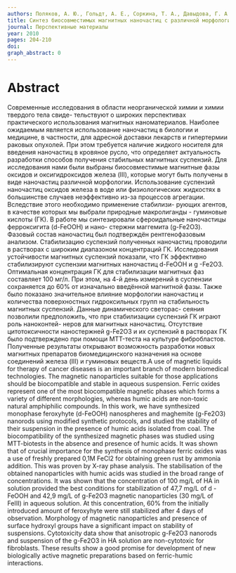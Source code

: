```yaml
---
authors: Поляков, А. Ю., Гольдт, А. Е., Соркина, Т. А., Давыдова, Г. А., Гудилин, Е. А., Перминова, И. В.
title: Синтез биосовместимых магнитных наночастиц с различной морфологией и их стабилизация гуминовыми кислотами
journal: Перспективные материалы
year: 2010
pages: 204-210
doi: 
graph_abstract: 0
---
```


# Abstract 

 Современные исследования в области неорганической химии и химии твердого тела свиде- тельствуют о широких перспективах практического использования магнитных наноматериалов. Наиболее ожидаемым является использование наночастиц в биологии и медицине, в частности, для адресной доставки лекарств и гипертермии раковых опухолей. При этом требуется наличие жидкого носителя для введения наночастиц в кровяное русло, что определяет актуальность разработки способов получения стабильных магнитных суспензий. Для исследования нами были выбраны биосовместимые магнитные фазы оксидов и оксигидроксидов железа (III), которые могут быть получены в виде наночастиц различной морфологии. Использование суспензий наночастиц оксидов железа в воде или физиологических жидкостях в большинстве случаев неэффективно из-за процессов агрегации. Вследствие этого необходимо применение стабилизи- рующих агентов, в качестве которых мы выбрали природные макролиганды - гуминовые кислоты (ГК). В работе мы синтезировали сфероидальные наночастицы ферроксигита (d-FeOOH) и нано- стержни маггемита (g-Fe2O3). Фазовый состав наночастиц был подтверждён рентгенофазовым анализом. Стабилизацию суспензий полученных наночастиц проводили в растворах с широким диапазоном концентраций ГК. Исследования устойчивости магнитных суспензий показали, что ГК эффективно стабилизируют суспензии магнитных наночастиц d-FeOOH и g -Fe2O3. Оптимальная концентрация ГК для стабилизации магнитных фаз составляет 100 мг/л. При этом, на 4-й день измерений в суспензии сохраняется до 60\% от изначально введённой магнитной фазы. Также было показано значительное влияние морфологии наночастиц и количества поверхностных гидроксильных групп на стабильность магнитных суспензий. Данные динамического светорас- сеяния позволили предположить, что при стабилизации суспензий ГК играют роль наноконтей- неров для магнитных наночастиц. Отсутствие цитотоксичности наностержней g-Fe2O3 и их суспензий в растворах ГК было подтверждено при помощи MTT-теста на культуре фибробластов. Полученные результаты открывают возможность разработки новых магнитных препаратов биомедицинского назначения на основе соединений железа (III) и гуминовых веществ.A use of magnetic liquids for therapy of cancer diseases is an important branch of modern biomedical technologies. The magnetic nanoparticles suitable for those applications should be biocompatible and stable in aqueous suspension. Ferric oxides represent one of the most biocompatible magnetic phases which forms a variety of different morphologies, whereas humic acids are non-toxic natural amphiphilic compounds. In this work, we have synthesized monophase feroxyhyte (d-FeOOH) nanospheres and maghemite (g-Fe2O3) nanorods using modified synthetic protocols, and studied the stability of their suspension in the presence of humic acids isolated from coal. The biocompatibility of the synthesized magnetic phases was studied using MTT-biotests in the absence and presence of humic acids. It was shown that of crucial importance for the synthesis of monophase ferric oxides was a use of freshly prepared 0,1M FeCl2 for obtaining green rust by ammonia addition. This was proven by X-ray phase analysis. The stabilisation of the obtained nanoparticles with humic acids was studied in the broad range of concentrations. It was shown that the concentration of 100 mg/L of HA in solution provided the best conditions for stabilization of 47,7 mg/L of d -FeOOH and 42,9 mg/L of g-Fe2O3 magnetic nanoparticles (30 mg/L of FeIII) in aqueous solution. At this concentration, 60\% from the initially introduced amount of feroxyhyte were still stabilized after 4 days of observation. Morphology of magnetic nanoparticles and presence of surface hydroxyl groups have a significant impact on stability of suspensions. Cytotoxicity data show that anisotropic g-Fe2O3 nanorods and suspension of the g-Fe2O3 in HA solution are non-cytotoxic for fibroblasts. These results show a good promise for development of new biologically active magnetic preparations based on ferric-humic interactions.